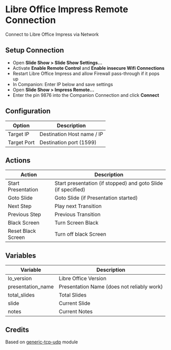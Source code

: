 # Libre Office Impress Remote Connection

Connect to Libre Office Impress via Network

## Setup Connection
					
 - Open **Slide Show &#62; Slide Show Settings...**
 - Activate **Enable Remote Control** and **Enable insecure Wifi Connections**
 - Restart Libre Office Impress and allow Firewall pass-through if it pops up
 - In Companion: Enter IP below and save settings
 - Open **Slide Show &#62; Impress Remote...**
 - Enter the pin 9876 into the Companion Connection and click **Connect**


## Configuration

| Option                | Description                                                     |
| --------------------- | --------------------------------------------------------------- |
| Target IP             | Destination Host name / IP                                      |
| Target Port           | Destination port (1599)                                         |

## Actions

| Action           | Description                                                                   |
| ---------------- | ----------------------------------------------------------------------------- |
| Start Presentation  | Start presentation (if stopped) and goto Slide (if specified) |
| Goto Slide  | Goto Slide (if Presentation started) |
| Next Step           | Play next Transition |
| Previous Step | Previous Transition |
| Black Screen | Turn Screen Black |
| Reset Black Screen | Turn off black Screen |

## Variables

| Variable          | Description                                                                   |
| ----------------- | ----------------------------------------------------------------------------- |
| lo_version        | Libre Office Version |
| presentation_name | Presentation Name (does not reliably work) |
| total_slides      | Total Slides |
| slide             | Current Slide |
| notes             | Current Notes |

## Credits

Based on [generic-tcp-udp](https://github.com/bitfocus/companion-module-generic-tcp-udp/) module